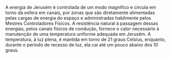 ﻿A energia de Jerusém é controlada de um modo magnífico e circula em torno da esfera em canais, por zonas que são diretamente alimentadas pelas cargas de energia do espaço e administradas habilmente pelos Mestres Controladores Físicos. A resistência natural à passagem dessas energias, pelos canais físicos de condução, fornece o calor necessário à manutenção de uma temperatura uniforme adequada em Jerusém. A temperatura, à luz plena, é mantida em torno de 21 graus Celsius, enquanto, durante o período de recesso de luz, ela cai até um pouco abaixo dos 10 graus.